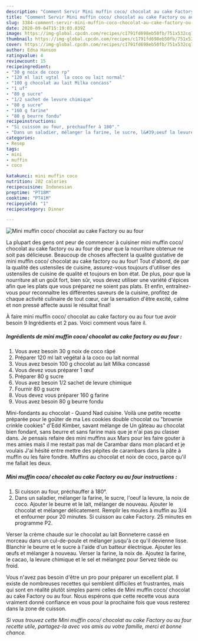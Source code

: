 ```yaml
---
description: "Comment Servir Mini muffin coco/ chocolat au cake Factory ou au four"
title: "Comment Servir Mini muffin coco/ chocolat au cake Factory ou au four"
slug: 3384-comment-servir-mini-muffin-coco-chocolat-au-cake-factory-ou-au-four
date: 2020-09-04T15:19:03.039Z
image: https://img-global.cpcdn.com/recipes/c1791fd698eb50fb/751x532cq70/mini-muffin-coco-chocolat-au-cake-factory-ou-au-four-photo-principale-de-la-recette.jpg
thumbnail: https://img-global.cpcdn.com/recipes/c1791fd698eb50fb/751x532cq70/mini-muffin-coco-chocolat-au-cake-factory-ou-au-four-photo-principale-de-la-recette.jpg
cover: https://img-global.cpcdn.com/recipes/c1791fd698eb50fb/751x532cq70/mini-muffin-coco-chocolat-au-cake-factory-ou-au-four-photo-principale-de-la-recette.jpg
author: Edna Hanson
ratingvalue: 4
reviewcount: 15
recipeingredient:
- "30 g noix de coco rp"
- "120 ml lait vgtal  la coco ou lait normal"
- "100 g chocolat au lait Milka concass"
- "1 uf"
- "80 g sucre"
- "1/2 sachet de levure chimique"
- "80 g sucre"
- "160 g farine"
- "80 g beurre fondu"
recipeinstructions:
- "Si cuisson au four, préchauffer à 180°."
- "Dans un saladier, mélanger la farine, le sucre, l&#39;oeuf la levure, la noix de coco. Ajouter le beurre et le lait, mélanger de nouveau. Ajouter le chocolat et mélanger délicatement. Remplir les moules à muffin au 3/4 et enfourner pour 20 minutes. Si cuisson au cake Factory. 25 minutes en programme P2."
categories:
- Resep
tags:
- mini
- muffin
- coco

katakunci: mini muffin coco 
nutrition: 202 calories
recipecuisine: Indonesian
preptime: "PT18M"
cooktime: "PT41M"
recipeyield: "1"
recipecategory: Dinner

---
```



![Mini muffin coco/ chocolat au cake Factory ou au four](https://img-global.cpcdn.com/recipes/c1791fd698eb50fb/751x532cq70/mini-muffin-coco-chocolat-au-cake-factory-ou-au-four-photo-principale-de-la-recette.jpg)

La plupart des gens ont peur de commencer à cuisiner mini muffin coco/ chocolat au cake factory ou au four de peur que la nourriture obtenue ne soit pas délicieuse. Beaucoup de choses affectent la qualité gustative de mini muffin coco/ chocolat au cake factory ou au four! Tout d'abord, de par la qualité des ustensiles de cuisine, assurez-vous toujours d'utiliser des ustensiles de cuisine de qualité et toujours en bon état. De plus, pour que la nourriture ait un goût fort, bien sûr, vous devez utiliser une variété d'épices afin que les plats que vous préparez ne soient pas plats. Et enfin, entraînez-vous pour reconnaître les différentes saveurs de la cuisine, profitez de chaque activité culinaire de tout cœur, car la sensation d'être excité, calme et non pressé affecte aussi le résultat final!

<!--inarticleads1-->

À faire mini muffin coco/ chocolat au cake factory ou au four tue avoir besoin 9 Ingrédients et 2 pas. Voici comment vous faire il.

##### Ingrédients de mini muffin coco/ chocolat au cake factory ou au four :

1. Vous avez besoin 30 g noix de coco râpé
1. Préparer 120 ml lait végétal à la coco ou lait normal
1. Vous avez besoin 100 g chocolat au lait Milka concassé
1. Vous devez vous préparer 1 œuf
1. Préparer 80 g sucre
1. Vous avez besoin 1/2 sachet de levure chimique
1. Fournir 80 g sucre
1. Vous devez vous préparer 160 g farine
1. Vous avez besoin 80 g beurre fondu


Mini-fondants au chocolat - Quand Nad cuisine. Voilà une petite recette préparée pour le goûter de ma Les cookies double chocolat ou &#34;brownie crinkle cookies&#34; d&#39;Edd Kimber, savant mélange de Un gâteau au chocolat bien fondant, sans beurre et sans farine mais que je n&#39;ai pas pu classer dans. Je pensais refaire des mini muffins aux Mars pour les faire gouter à mes amies mais il me restait pas mal de Carambar dans mon placard et je voulais J&#39;ai hésité entre mettre des pépites de carambars dans la pâte à muffin ou les faire fondre. Muffins au chocolat et noix de coco, parce qu&#39;il me fallait les deux. 

<!--inarticleads2-->

##### Mini muffin coco/ chocolat au cake Factory ou au four instructions :

1. Si cuisson au four, préchauffer à 180°.
1. Dans un saladier, mélanger la farine, le sucre, l&#39;oeuf la levure, la noix de coco. Ajouter le beurre et le lait, mélanger de nouveau. Ajouter le chocolat et mélanger délicatement. Remplir les moules à muffin au 3/4 et enfourner pour 20 minutes. Si cuisson au cake Factory. 25 minutes en programme P2.


Verser la crème chaude sur le chocolat au lait Bonneterre cassé en morceau dans un cul-de-poule et mélanger jusqu&#39;à ce qu&#39;il devienne lisse. Blanchir le beurre et le sucre à l&#39;aide d&#39;un batteur électrique. Ajouter les œufs et mélanger à nouveau. Verser la farine, la noix de. Ajoutez la farine, le cacao, la levure chimique et le sel et mélangez pour Servez tiède ou froid. 

<!--inarticleads1-->

<p>
Vous n'avez pas besoin d'être un pro pour préparer un excellent plat. Il existe de nombreuses recettes qui semblent difficiles et frustrantes, mais qui sont en réalité plutôt simples parmi celles de Mini muffin coco/ chocolat au cake Factory ou au four. Nous espérons que cette recette vous aura vraiment donné confiance en vous pour la prochaine fois que vous resterez dans la zone de cuisson.
</p>

<p>
<i>Si vous trouvez cette Mini muffin coco/ chocolat au cake Factory ou au four recette utile, partagez-la avec vos amis ou votre famille, merci et bonne chance.</i>
</p>
